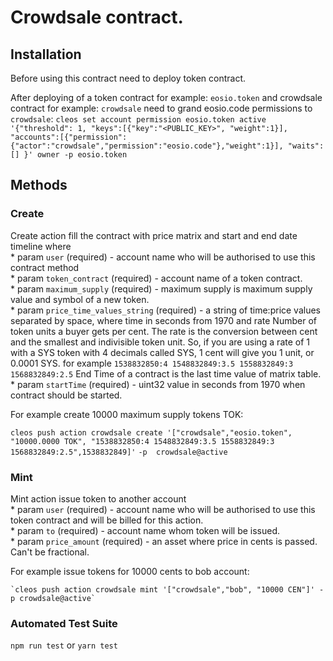 # Сrowdsale contract. 

## Installation

Before using this contract need to deploy token contract. 

After deploying of a token contract for example: `eosio.token` and crowdsale contract for example: `crowdsale` need  to grand eosio.code permissions to `crowdsale`:
`cleos set account permission eosio.token active '{"threshold": 1, "keys":[{"key":"<PUBLIC_KEY>", "weight":1}],`
`"accounts":[{"permission":{"actor":"crowdsale","permission":"eosio.code"},"weight":1}], "waits":[] }' owner -p eosio.token`

## Methods

### Create 
Create action fill the contract with price matrix and start and end date timeline where
<br />* param `user` (required) - account name who will be authorised to use this contract method
<br />* param `token_contract` (required) - account name of a token contract.
<br />* param `maximum_supply` (required) - maximum supply is maximum supply value and symbol of a new token.
<br />* param `price_time_values_string` (required) - a string of time:price values separated by space, where time in seconds from 1970
        and rate Number of token units a buyer gets per cent.
        The rate is the conversion between cent and the smallest and indivisible
        token unit. So, if you are using a rate of 1 with a SYS token
        with 4 decimals called SYS, 1 cent will give you 1 unit, or 0.0001 SYS.
        for example `1538832850:4 1548832849:3.5 1558832849:3 1568832849:2.5`
        End Time of a contract is the last time value of matrix table.
 <br />* param `startTime` (required) - uint32 value in seconds from 1970 when contract should be started.

For example create 10000 maximum supply tokens TOK:

`cleos push action crowdsale create '["crowdsale","eosio.token", "10000.0000 TOK", "1538832850:4 1548832849:3.5 1558832849:3 1568832849:2.5",1538832849]'`
 `-p  crowdsale@active`

### Mint
Mint action issue token to another account
<br />*  param `user` (required) - account name who will be authorised to use this token contract  and will be billed for this action.
<br />*  param `to` (required) - account name whom token will be issued.
<br />*  param `price_amount` (required) - an asset where price in cents is passed. Can't be fractional.

For example issue tokens for 10000 cents to bob account:

    `cleos push action crowdsale mint '["crowdsale","bob", "10000 CEN"]' -p crowdsale@active`


 ### Automated Test Suite
`npm run test` or `yarn test`
